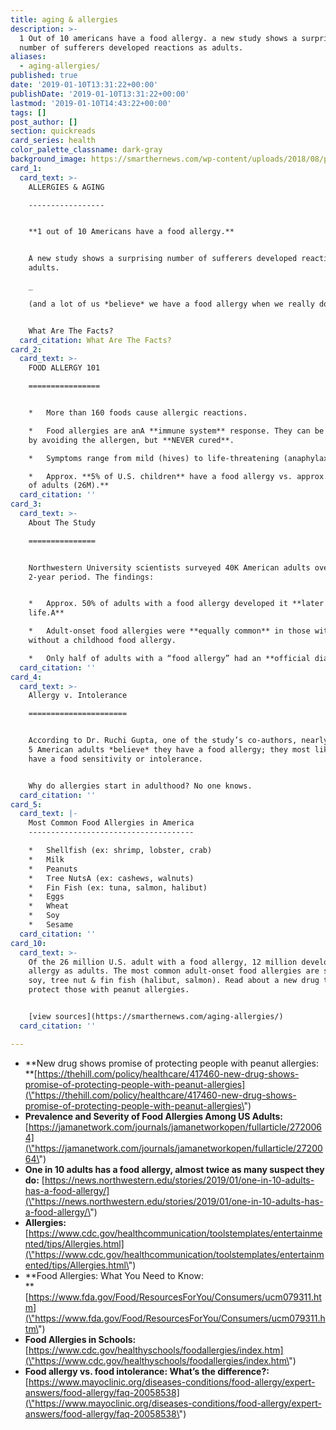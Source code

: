 ```yaml
---
title: aging & allergies
description: >-
  1 Out of 10 americans have a food allergy. a new study shows a surprising
  number of sufferers developed reactions as adults.
aliases:
  - aging-allergies/
published: true
date: '2019-01-10T13:31:22+00:00'
publishDate: '2019-01-10T13:31:22+00:00'
lastmod: '2019-01-10T14:43:22+00:00'
tags: []
post_author: []
section: quickreads
card_series: health
color_palette_classname: dark-gray
background_image: https://smarthernews.com/wp-content/uploads/2018/08/pizza-2589577_1280.jpg
card_1:
  card_text: >-
    ALLERGIES & AGING

    -----------------


    **1 out of 10 Americans have a food allergy.**


    A new study shows a surprising number of sufferers developed reactions as
    adults.  

    _  

    (and a lot of us *believe* we have a food allergy when we really don’t)_.


    What Are The Facts?
  card_citation: What Are The Facts?
card_2:
  card_text: >-
    FOOD ALLERGY 101

    ================


    *   More than 160 foods cause allergic reactions.

    *   Food allergies are anA **immune system** response. They can be managed
    by avoiding the allergen, but **NEVER cured**.

    *   Symptoms range from mild (hives) to life-threatening (anaphylaxis).

    *   Approx. **5% of U.S. children** have a food allergy vs. approx.A **10%
    of adults (26M).**
  card_citation: ''
card_3:
  card_text: >-
    About The Study

    ===============


    Northwestern University scientists surveyed 40K American adults over a
    2-year period. The findings:


    *   Approx. 50% of adults with a food allergy developed it **later in
    life.A**

    *   Adult-onset food allergies were **equally common** in those with &
    without a childhood food allergy.

    *   Only half of adults with a “food allergy” had an **official diagnosis**.
  card_citation: ''
card_4:
  card_text: >-
    Allergy v. Intolerance

    ======================


    According to Dr. Ruchi Gupta, one of the study’s co-authors, nearly 1 out of
    5 American adults *believe* they have a food allergy; they most likely
    have a food sensitivity or intolerance.


    Why do allergies start in adulthood? No one knows.
  card_citation: ''
card_5:
  card_text: |-
    Most Common Food Allergies in America
    -------------------------------------

    *   Shellfish (ex: shrimp, lobster, crab)
    *   Milk
    *   Peanuts
    *   Tree NutsA (ex: cashews, walnuts)
    *   Fin Fish (ex: tuna, salmon, halibut)
    *   Eggs
    *   Wheat
    *   Soy
    *   Sesame
  card_citation: ''
card_10:
  card_text: >-
    Of the 26 million U.S. adult with a food allergy, 12 million developed the
    allergy as adults. The most common adult-onset food allergies are shellfish,
    soy, tree nut & fin fish (halibut, salmon). Read about a new drug that might
    protect those with peanut allergies.


    [view sources](https://smarthernews.com/aging-allergies/)
  card_citation: ''

---
```

*   **New drug shows promise of protecting people with peanut allergies:  
    **[https://thehill.com/policy/healthcare/417460-new-drug-shows-promise-of-protecting-people-with-peanut-allergies](\"https://thehill.com/policy/healthcare/417460-new-drug-shows-promise-of-protecting-people-with-peanut-allergies\")
*   **Prevalence and Severity of Food Allergies Among US Adults:**  
    [https://jamanetwork.com/journals/jamanetworkopen/fullarticle/2720064](\"https://jamanetwork.com/journals/jamanetworkopen/fullarticle/2720064\")
*   **One in 10 adults has a food allergy, almost twice as many suspect they do:** [https://news.northwestern.edu/stories/2019/01/one-in-10-adults-has-a-food-allergy/](\"https://news.northwestern.edu/stories/2019/01/one-in-10-adults-has-a-food-allergy/\")
*   **Allergies:**  
    [https://www.cdc.gov/healthcommunication/toolstemplates/entertainmented/tips/Allergies.html](\"https://www.cdc.gov/healthcommunication/toolstemplates/entertainmented/tips/Allergies.html\")
*   **Food Allergies: What You Need to Know:  
    **[https://www.fda.gov/Food/ResourcesForYou/Consumers/ucm079311.htm](\"https://www.fda.gov/Food/ResourcesForYou/Consumers/ucm079311.htm\")
*   **Food Allergies in Schools:**  
    [https://www.cdc.gov/healthyschools/foodallergies/index.htm](\"https://www.cdc.gov/healthyschools/foodallergies/index.htm\")
*   **Food allergy vs. food intolerance: What’s the difference?:**  
    [https://www.mayoclinic.org/diseases-conditions/food-allergy/expert-answers/food-allergy/faq-20058538](\"https://www.mayoclinic.org/diseases-conditions/food-allergy/expert-answers/food-allergy/faq-20058538\")